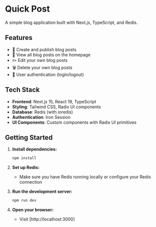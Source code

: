 # Quick Post

A simple blog application built with Next.js, TypeScript, and Redis.

## Features

- 📝 Create and publish blog posts
- 👀 View all blog posts on the homepage
- ✏️ Edit your own blog posts
- 🗑️ Delete your own blog posts
- 🔐 User authentication (login/logout)

## Tech Stack

- **Frontend**: Next.js 15, React 19, TypeScript
- **Styling**: Tailwind CSS, Radix UI components
- **Database**: Redis (with ioredis)
- **Authentication**: Iron Session
- **UI Components**: Custom components with Radix UI primitives

## Getting Started

1. **Install dependencies:**
   ```bash
   npm install
   ```

2. **Set up Redis:**
   - Make sure you have Redis running locally or configure your Redis connection

3. **Run the development server:**
   ```bash
   npm run dev
   ```

4. **Open your browser:**
   - Visit [http://localhost:3000]


